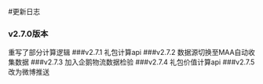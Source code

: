 #更新日志

### v2.7.0版本
重写了部分计算逻辑
###v2.7.1
礼包计算api
###v2.7.2
数据源切换至MAA自动收集数据
###v2.7.3
加入企鹅物流数据检验
###v2.7.4
礼包价值计算api
###v2.7.5
改为微博推送